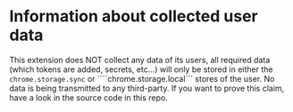 # Information about collected user data

This extension does NOT collect any data of its users, all required data (which tokens are added, secrets, etc...) will only be stored in either the ```chrome.storage.sync``` or ````chrome.storage.local``` stores of the user. No data is being transmitted to any third-party.
If you want to prove this claim, have a look in the source code in this repo.
